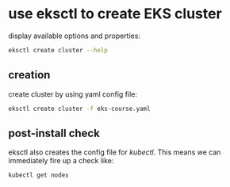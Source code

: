 # use eksctl to create EKS cluster

display available options and properties:

```bash
eksctl create cluster --help
```

## creation

create cluster by using yaml config file:

```bash
eksctl create cluster -f eks-course.yaml
```

## post-install check

eksctl also creates the config file for _kubectl_. This means we can immediately fire up a check like:

```
kubectl get nodes
```
